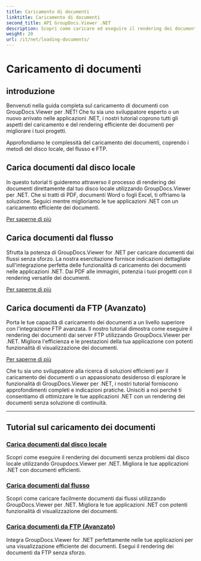 ```yaml
---
title: Caricamento di documenti
linktitle: Caricamento di documenti
second_title: API GroupDocs.Viewer .NET
description: Scopri come caricare ed eseguire il rendering dei documenti in modo efficiente utilizzando GroupDocs.Viewer .NET. Esplora tutorial sul caricamento di dischi locali, flussi e FTP per app .NET avanzate.
weight: 20
url: /it/net/loading-documents/
---
```


# Caricamento di documenti

## introduzione

Benvenuti nella guida completa sul caricamento di documenti con GroupDocs.Viewer per .NET! Che tu sia uno sviluppatore esperto o un nuovo arrivato nelle applicazioni .NET, i nostri tutorial coprono tutti gli aspetti del caricamento e del rendering efficiente dei documenti per migliorare i tuoi progetti.

Approfondiamo le complessità del caricamento dei documenti, coprendo i metodi del disco locale, del flusso e FTP.

## Carica documenti dal disco locale

In questo tutorial ti guideremo attraverso il processo di rendering dei documenti direttamente dal tuo disco locale utilizzando GroupDocs.Viewer per .NET. Che si tratti di PDF, documenti Word o fogli Excel, ti offriamo la soluzione. Seguici mentre miglioriamo le tue applicazioni .NET con un caricamento efficiente dei documenti.

[Per saperne di più](./loading-document-local-disk/)

## Carica documenti dal flusso

Sfrutta la potenza di GroupDocs.Viewer for .NET per caricare documenti dai flussi senza sforzo. La nostra esercitazione fornisce indicazioni dettagliate sull'integrazione perfetta delle funzionalità di caricamento dei documenti nelle applicazioni .NET. Dai PDF alle immagini, potenzia i tuoi progetti con il rendering versatile dei documenti.

[Per saperne di più](./loading-document-stream/)

## Carica documenti da FTP (Avanzato)

Porta le tue capacità di caricamento dei documenti a un livello superiore con l'integrazione FTP avanzata. Il nostro tutorial dimostra come eseguire il rendering dei documenti dai server FTP utilizzando GroupDocs.Viewer per .NET. Migliora l'efficienza e le prestazioni della tua applicazione con potenti funzionalità di visualizzazione dei documenti.

[Per saperne di più](./loading-document-ftp/)

Che tu sia uno sviluppatore alla ricerca di soluzioni efficienti per il caricamento dei documenti o un appassionato desideroso di esplorare le funzionalità di GroupDocs.Viewer per .NET, i nostri tutorial forniscono approfondimenti completi e indicazioni pratiche. Unisciti a noi perché ti consentiamo di ottimizzare le tue applicazioni .NET con un rendering dei documenti senza soluzione di continuità.

---
## Tutorial sul caricamento dei documenti
### [Carica documenti dal disco locale](./loading-document-local-disk/)
Scopri come eseguire il rendering dei documenti senza problemi dal disco locale utilizzando Groupdocs.Viewer per .NET. Migliora le tue applicazioni .NET con documenti efficienti.
### [Carica documenti dal flusso](./loading-document-stream/)
Scopri come caricare facilmente documenti dai flussi utilizzando GroupDocs.Viewer per .NET. Migliora le tue applicazioni .NET con potenti funzionalità di visualizzazione dei documenti.
### [Carica documenti da FTP (Avanzato)](./loading-document-ftp/)
Integra GroupDocs.Viewer for .NET perfettamente nelle tue applicazioni per una visualizzazione efficiente dei documenti. Esegui il rendering dei documenti da FTP senza sforzo.
